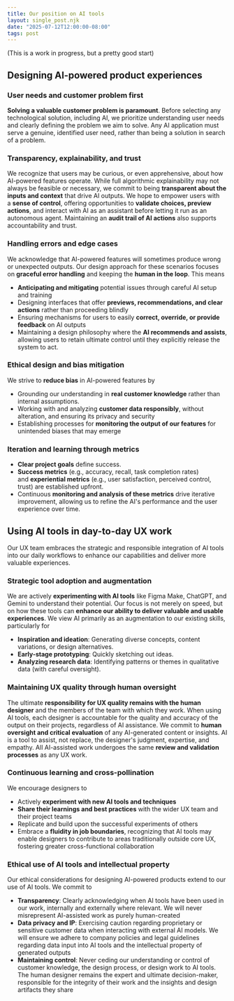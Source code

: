 ```yaml
---
title: Our position on AI tools
layout: single_post.njk
date: "2025-07-12T12:00:00-08:00"
tags: post
---
```

(This is a work in progress, but a pretty good start)

## Designing AI-powered product experiences

### User needs and customer problem first

**Solving a valuable customer problem is paramount**. Before selecting any technological solution, including AI, we prioritize understanding user needs and clearly defining the problem we aim to solve. Any AI application must serve a genuine, identified user need, rather than being a solution in search of a problem.

### Transparency, explainability, and trust

We recognize that users may be curious, or even apprehensive, about how AI-powered features operate. While full algorithmic explainability may not always be feasible or necessary, we commit to being **transparent about the inputs and context** that drive AI outputs. We hope to empower users with a **sense of control**, offering opportunities to **validate choices, preview actions**, and interact with AI as an assistant before letting it run as an autonomous agent. Maintaining an **audit trail of AI actions** also supports accountability and trust.

### Handling errors and edge cases

We acknowledge that AI-powered features will sometimes produce wrong or unexpected outputs. Our design approach for these scenarios focuses on **graceful error handling** and keeping the **human in the loop**. This means
- **Anticipating and mitigating** potential issues through careful AI setup and training
- Designing interfaces that offer **previews, recommendations, and clear actions** rather than proceeding blindly
- Ensuring mechanisms for users to easily **correct, override, or provide feedback** on AI outputs
- Maintaining a design philosophy where the **AI recommends and assists**, allowing users to retain ultimate control until they explicitly release the system to act.

### Ethical design and bias mitigation

We strive to **reduce bias** in AI-powered features by
- Grounding our understanding in **real customer knowledge** rather than internal assumptions.
- Working with and analyzing **customer data responsibly**, without alteration, and ensuring its privacy and security
- Establishing processes for **monitoring the output of our features** for unintended biases that may emerge

### Iteration and learning through metrics

- **Clear project goals** define success.
- **Success metrics** (e.g., accuracy, recall, task completion rates) and **experiential metrics** (e.g., user satisfaction, perceived control, trust) are established upfront.
- Continuous **monitoring and analysis of these metrics** drive iterative improvement, allowing us to refine the AI's performance and the user experience over time.

## Using AI tools in day-to-day UX work

Our UX team embraces the strategic and responsible integration of AI tools into our daily workflows to enhance our capabilities and deliver more valuable experiences.

### Strategic tool adoption and augmentation

We are actively **experimenting with AI tools** like Figma Make, ChatGPT, and Gemini to understand their potential. Our focus is not merely on speed, but on how these tools can **enhance our ability to deliver valuable and usable experiences**. We view AI primarily as an augmentation to our existing skills, particularly for
- **Inspiration and ideation**: Generating diverse concepts, content variations, or design alternatives.
- **Early-stage prototyping**: Quickly sketching out ideas.
- **Analyzing research data**: Identifying patterns or themes in qualitative data (with careful oversight).

### Maintaining UX quality through human oversight

The ultimate **responsibility for UX quality remains with the human designer** and the members of the team with which they work. When using AI tools, each designer is accountable for the quality and accuracy of the output on their projects, regardless of AI assistance. We commit to **human oversight and critical evaluation** of any AI-generated content or insights. AI is a tool to assist, not replace, the designer's judgment, expertise, and empathy. All AI-assisted work undergoes the same **review and validation processes** as any UX work.

### Continuous learning and cross-pollination

We encourage designers to

- Actively **experiment with new AI tools and techniques**
- **Share their learnings and best practices** with the wider UX team and their project teams
- Replicate and build upon the successful experiments of others
- Embrace a **fluidity in job boundaries**, recognizing that AI tools may enable designers to contribute to areas traditionally outside core UX, fostering greater cross-functional collaboration

### Ethical use of AI tools and intellectual property

Our ethical considerations for designing AI-powered products extend to our use of AI tools. We commit to

- **Transparency**: Clearly acknowledging when AI tools have been used in our work, internally and externally where relevant. We will never misrepresent AI-assisted work as purely human-created
- **Data privacy and IP**: Exercising caution regarding proprietary or sensitive customer data when interacting with external AI models. We will ensure we adhere to company policies and legal guidelines regarding data input into AI tools and the intellectual property of generated outputs
- **Maintaining control**: Never ceding our understanding or control of customer knowledge, the design process, or design work to AI tools. The human designer remains the expert and ultimate decision-maker, responsible for the integrity of their work and the insights and design artifacts they share
